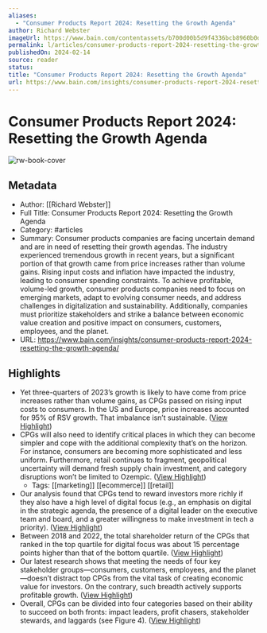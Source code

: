 ```yaml
---
aliases:
  - "Consumer Products Report 2024: Resetting the Growth Agenda"
author: Richard Webster
imageUrl: https://www.bain.com/contentassets/b700d00b5d9f4336bcb8960b0d4cfcf5/launch-card_consumer_products_report_2024_social_1200x628.png
permalink: l/articles/consumer-products-report-2024-resetting-the-growth-agenda
publishedOn: 2024-02-14
source: reader
status: 
title: "Consumer Products Report 2024: Resetting the Growth Agenda"
url: https://www.bain.com/insights/consumer-products-report-2024-resetting-the-growth-agenda/
---
```

# Consumer Products Report 2024: Resetting the Growth Agenda

![rw-book-cover](https://www.bain.com/contentassets/b700d00b5d9f4336bcb8960b0d4cfcf5/launch-card_consumer_products_report_2024_social_1200x628.png)

## Metadata

- Author: [[Richard Webster]]
- Full Title: Consumer Products Report 2024: Resetting the Growth Agenda
- Category: #articles
- Summary: Consumer products companies are facing uncertain demand and are in need of resetting their growth agendas. The industry experienced tremendous growth in recent years, but a significant portion of that growth came from price increases rather than volume gains. Rising input costs and inflation have impacted the industry, leading to consumer spending constraints. To achieve profitable, volume-led growth, consumer products companies need to focus on emerging markets, adapt to evolving consumer needs, and address challenges in digitalization and sustainability. Additionally, companies must prioritize stakeholders and strike a balance between economic value creation and positive impact on consumers, customers, employees, and the planet.
- URL: https://www.bain.com/insights/consumer-products-report-2024-resetting-the-growth-agenda/

## Highlights

- Yet three-quarters of 2023’s growth is likely to have come from price increases rather than volume gains, as CPGs passed on rising input costs to consumers. In the US and Europe, price increases accounted for 95% of RSV growth. That imbalance isn’t sustainable. ([View Highlight](https://read.readwise.io/read/01htyxvx8z5ymvwqvyrcmvt4rw))
- CPGs will also need to identify critical places in which they can become simpler and cope with the additional complexity that’s on the horizon. For instance, consumers are becoming more sophisticated and less uniform. Furthermore, retail continues to fragment, geopolitical uncertainty will demand fresh supply chain investment, and category disruptions won’t be limited to Ozempic. ([View Highlight](https://read.readwise.io/read/01htyxxvz8r0tyk97cd492c22n))
    - Tags: [[marketing]] [[ecommerce]] [[retail]]
- Our analysis found that CPGs tend to reward investors more richly if they also have a high level of digital focus (e.g., an emphasis on digital in the strategic agenda, the presence of a digital leader on the executive team and board, and a greater willingness to make investment in tech a priority). ([View Highlight](https://read.readwise.io/read/01htyxz3pwy1jw14xmqyxn4901))
- Between 2018 and 2022, the total shareholder return of the CPGs that ranked in the top quartile for digital focus was about 15 percentage points higher than that of the bottom quartile. ([View Highlight](https://read.readwise.io/read/01htyxzbxk5k9zrs6zf5n5awkt))
- Our latest research shows that meeting the needs of four key stakeholder groups—consumers, customers, employees, and the planet—doesn’t distract top CPGs from the vital task of creating economic value for investors. On the contrary, such breadth actively supports profitable growth. ([View Highlight](https://read.readwise.io/read/01htyy1zhfey1d64adndw2qgcm))
- Overall, CPGs can be divided into four categories based on their ability to succeed on both fronts: impact leaders, profit chasers, stakeholder stewards, and laggards (see Figure 4). ([View Highlight](https://read.readwise.io/read/01htyy2yfgg9dsmqgc5tp5nn4a))
